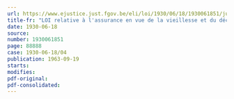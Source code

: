 ```yaml
---
url: https://www.ejustice.just.fgov.be/eli/loi/1930/06/18/1930061851/justel
title-fr: "LOI relative à l'assurance en vue de la vieillesse et du décès prématuré des employés. - La Première Caisse commune d'Assurance, dont le siège est établi à Anvers, Arenbergstraat, 24, agréée par arrêté royal du 12 décembre 1931"
date: 1930-06-18
source:
number: 1930061851
page: 88888
case: 1930-06-18/04
publication: 1963-09-19
starts:
modifies:
pdf-original:
pdf-consolidated:
---
```


